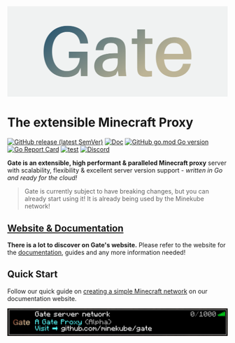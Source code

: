 ![Logo](site/static/images/cover3.png)

# The extensible Minecraft Proxy

[![GitHub release (latest SemVer)](https://img.shields.io/github/v/release/minekube/gate?sort=semver)](https://github.com/minekube/gate/releases)
[![Doc](https://img.shields.io/badge/go.dev-reference-007d9c?logo=go)](https://pkg.go.dev/go.minekube.com/gate)
[![GitHub go.mod Go version](https://img.shields.io/github/go-mod/go-version/minekube/gate?logo=go)](https://golang.org/doc/devel/release.html)
[![Go Report Card](https://goreportcard.com/badge/go.minekube.com/gate)](https://goreportcard.com/report/go.minekube.com/gate)
[![test](https://github.com/minekube/gate/workflows/test/badge.svg)](https://github.com/minekube/gate/actions?query=workflow%3Atest)
[![Discord](https://img.shields.io/discord/633708750032863232?logo=discord)](https://discord.gg/6vMDqWE)

**Gate is an extensible, high performant & paralleled
Minecraft proxy** server with scalability, flexibility &
excellent server version support -
_written in Go and ready for the cloud!_

> Gate is currently subject to have breaking changes,
> but you can already start using it!
> It is already being used by the Minekube network!

## [Website & Documentation](https://gate.minekube.com)

**There is a lot to discover on Gate's website.**
Please refer to the website for the [documentation](https://gate.minekube.com/docs),
guides and any more information needed!

## Quick Start

Follow our quick guide on [creating a simple Minecraft network](https://gate.minekube.com)
on our documentation website.

![Server list](site/static/images/server-list.png)